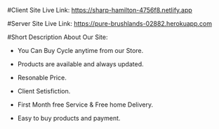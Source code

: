#Client Site Live Link:
https://sharp-hamilton-4756f8.netlify.app

#Server Site Live Link:
https://pure-brushlands-02882.herokuapp.com

#Short Description About Our Site:

 * You Can Buy Cycle anytime from our Store.

 * Products are available and always updated.

 * Resonable Price.

 * Client Setisfiction.

 * First Month free Service & Free home
  Delivery.

 * Easy to buy products and payment.
